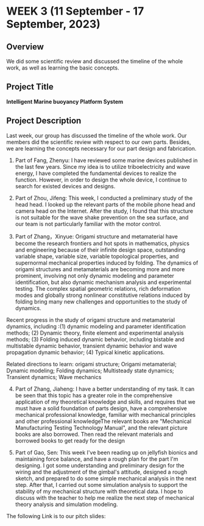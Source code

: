 # WEEK 3 (11 September - 17 September, 2023)

## Overview
  We did some scientific review and discussed the timeline of the whole work, as well as learning the basic concepts.
## Project Title
**Intelligent Marine buoyancy Platform System**

## Project Description
Last week, our group has discussed the timeline of the whole work. Our members did the scientific review
with respect to our own parts. Besides, we are learning the concepts necessary for our part design and fabrication.

1. Part of Fang, Zhenyu: I have reviewed some marine devices published in the last few years. Since my idea is to utilize
triboelectricity and wave energy, I have completed the fundamental devices to realize the function. However, in order to design
the whole device, I continue to search for existed devices and designs.

2. Part of Zhou, Jifeng: This week, I conducted a preliminary study of the head head.
I looked up the relevant parts of the mobile phone head and camera head on the Internet.
After the study, I found that this structure is not suitable for the wave shake prevention on the sea surface,
and our team is not particularly familiar with the motor control.

3. Part of Zhang，Xinyue: Origami structure and metamaterial have become the research frontiers and hot spots in mathematics,
physics and engineering because of their infinite design space, outstanding variable shape, variable size, variable topological properties,
and supernormal mechanical properties induced by folding. The dynamics of origami structures and metamaterials are becoming more and more prominent,
involving not only dynamic modeling and parameter identification, but also dynamic mechanism analysis and experimental testing.
The complex spatial geometric relations, rich deformation modes and globally strong nonlinear constitutive
relations induced by folding bring many new challenges and opportunities to the study of dynamics.

Recent progress in the study of origami structure and metamaterial dynamics, including :(1) dynamic modeling and parameter identification methods; (2) Dynamic theory, finite element and experimental analysis methods; (3) Folding induced dynamic behavior, including bistable and multistable dynamic behavior, transient dynamic behavior and wave propagation dynamic behavior; (4) Typical kinetic applications.

Related directions to learn: origami structure; Origami metamaterial; Dynamic modeling; Folding dynamics; Multisteady state dynamics; Transient dynamics; Wave mechanics

4. Part of Zhang, Jiaheng: I have a better understanding of my task. It can be seen that this topic has a greater
role in the comprehensive application of my theoretical knowledge and skills, and requires that we must
have a solid foundation of parts design, have a comprehensive mechanical professional knowledge, familiar
with mechanical principles and other professional knowledgeThe relevant books are "Mechanical Manufacturing
Testing Technology Manual", and the relevant picture books are also borrowed. Then read the relevant materials
and borrowed books to get ready for the design

5. Part of Gao, Sen: This week I've been reading up on jellyfish bionics and maintaining force balance,
and have a rough plan for the part I'm designing. I got some understanding and preliminary design for
the wiring and the adjustment of the gimbal's attitude, designed a rough sketch, and prepared to do
some simple mechanical analysis in the next step. After that, I carried out some simulation analysis
to support the stability of my mechanical structure with theoretical data. I hope to discuss with the
teacher to help me realize the next step of mechanical theory analysis and simulation modeling.

The following Link is to our pitch slides:

